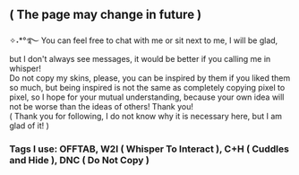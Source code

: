 ## ( The page may change in future ) 
✧˖*°࿐ You can feel free to chat with me or sit next to me, I will be glad, but I don't always see messages, it would be better if you calling me in whisper!<br/>
Do not copy my skins, please, you can be inspired by them if you liked them so much, but being inspired is not the same as completely copying pixel to pixel, so I hope for your mutual understanding, because your own idea will not be worse than the ideas of others! Thank you!<br/>
( Thank you for following, I do not know why it is necessary here, but I am glad of it! )
### Tags I use: OFFTAB, W2I ( Whisper To Interact ), C+H ( Cuddles and Hide ), DNC ( Do Not Copy )
